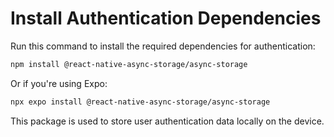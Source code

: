 # Install Authentication Dependencies

Run this command to install the required dependencies for authentication:

```bash
npm install @react-native-async-storage/async-storage
```

Or if you're using Expo:

```bash
npx expo install @react-native-async-storage/async-storage
```

This package is used to store user authentication data locally on the device.
